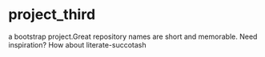 # project_third
a bootstrap project.Great repository names are short and memorable. Need inspiration? How about literate-succotash
